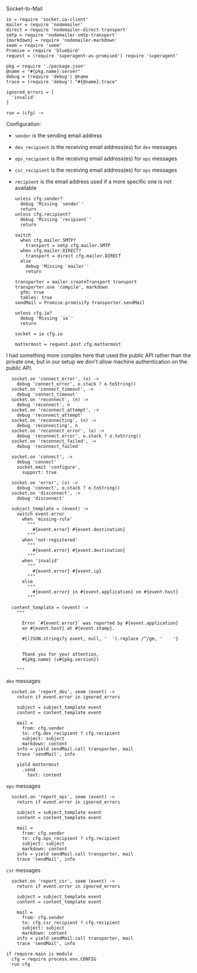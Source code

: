 Socket-to-Mail

    io = require 'socket.io-client'
    mailer = require 'nodemailer'
    direct = require 'nodemailer-direct-transport'
    smtp = require 'nodemailer-smtp-transport'
    {markdown} = require 'nodemailer-markdown'
    seem = require 'seem'
    Promise = require 'bluebird'
    request = (require 'superagent-as-promised') require 'superagent'

    pkg = require './package.json'
    @name = "#{pkg.name}:server"
    debug = (require 'debug') @name
    trace = (require 'debug') "#{@name}:trace"

    ignored_errors = [
      'invalid'
    ]

    run = (cfg) ->

Configuration:
- `sender` is the sending email address
- `dev_recipient` is the receiving email address(es) for `dev` messages
- `ops_recipient` is the receiving email address(es) for `ops` messages
- `csr_recipient` is the receiving email address(es) for `ops` messages
- `recipient` is the email address used if a more specific one is not available

      unless cfg.sender?
        debug 'Missing `sender`'
        return
      unless cfg.recipient?
        debug 'Missing `recipient`'
        return

      switch
        when cfg.mailer.SMTP?
          transport = smtp cfg.mailer.SMTP
        when cfg.mailer.DIRECT?
          transport = direct cfg.mailer.DIRECT
        else
          debug 'Missing `mailer`'
          return

      transporter = mailer.createTransport transport
      transporter.use 'compile', markdown
        gfm: true
        tables: true
      sendMail = Promise.promisify transporter.sendMail

      unless cfg.io?
        debug 'Missing `io`'
        return

      socket = io cfg.io

      mattermost = request.post cfg.mattermost

I had something more complex here that used the public API rather than the private one, but in our setup we don't allow machine authentication on the public API.

      socket.on 'connect_error', (o) ->
        debug 'connect_error', o.stack ? o.toString()
      socket.on 'connect_timeout', ->
        debug 'connect_timeout'
      socket.on 'reconnect', (n) ->
        debug 'reconnect', n
      socket.on 'reconnect_attempt', ->
        debug 'reconnect_attempt'
      socket.on 'reconnecting', (n) ->
        debug 'reconnecting', n
      socket.on 'reconnect_error', (o) ->
        debug 'reconnect_error', o.stack ? o.toString()
      socket.on 'reconnect_failed', ->
        debug 'reconnect_failed'

      socket.on 'connect', ->
        debug 'connect'
        socket.emit 'configure',
          support: true

      socket.on 'error', (o) ->
        debug 'connect', o.stack ? o.toString()
      socket.on 'disconnect', ->
        debug 'disconnect'

      subject_template = (event) ->
        switch event.error
          when 'missing-rule'
            """
              #{event.error} #{event.destination}
            """
          when 'not-registered'
            """
              #{event.error} #{event.destination}
            """
          when 'invalid'
            """
              #{event.error} #{event.ip}
            """
          else
            """
              #{event.error} in #{event.application} on #{event.host}
            """

      content_template = (event) ->
        """

          Error `#{event.error}` was reported by #{event.application}
          on #{event.host} at #{event.stamp}.

          #{(JSON.stringify event, null, '  ').replace /^/gm, '    '}


          Thank you for your attention,
          #{pkg.name} (v#{pkg.version})

        """

`dev` messages

      socket.on 'report_dev', seem (event) ->
        return if event.error in ignored_errors

        subject = subject_template event
        content = content_template event

        mail =
          from: cfg.sender
          to: cfg.dev_recipient ? cfg.recipient
          subject: subject
          markdown: content
        info = yield sendMail.call transporter, mail
        trace 'sendMail', info

        yield mattermost
          .send
            text: content

`ops` messages

      socket.on 'report_ops', seem (event) ->
        return if event.error in ignored_errors

        subject = subject_template event
        content = content_template event

        mail =
          from: cfg.sender
          to: cfg.ops_recipient ? cfg.recipient
          subject: subject
          markdown: content
        info = yield sendMail.call transporter, mail
        trace 'sendMail', info

`csr` messages

      socket.on 'report_csr', seem (event) ->
        return if event.error in ignored_errors

        subject = subject_template event
        content = content_template event

        mail =
          from: cfg.sender
          to: cfg.csr_recipient ? cfg.recipient
          subject: subject
          markdown: content
        info = yield sendMail.call transporter, mail
        trace 'sendMail', info

    if require.main is module
      cfg = require process.env.CONFIG
      run cfg
